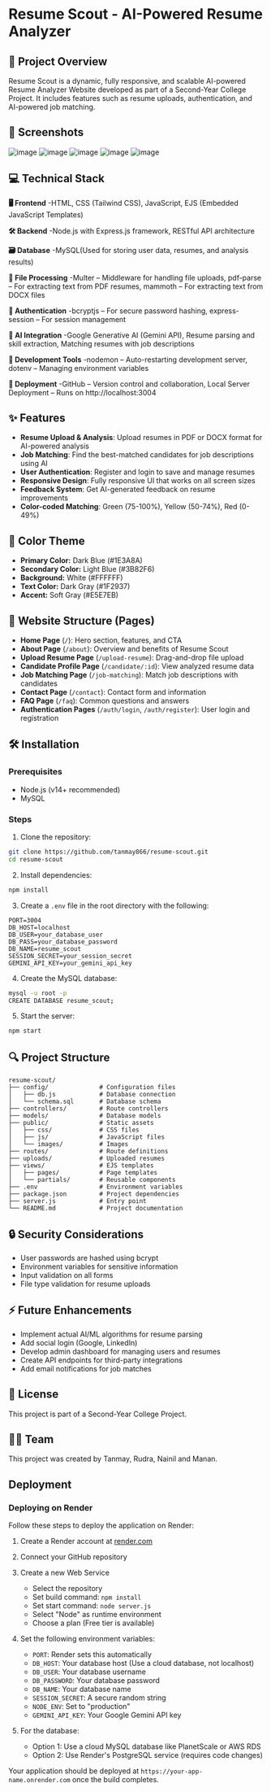 # Resume Scout - AI-Powered Resume Analyzer

## 🚀 Project Overview
Resume Scout is a dynamic, fully responsive, and scalable AI-powered Resume Analyzer Website developed as part of a Second-Year College Project. It includes features such as resume uploads, authentication, and AI-powered job matching.

## 📸 Screenshots
![image](https://github.com/user-attachments/assets/16476c0c-9e94-4248-a2a7-e93850555911)
![image](https://github.com/user-attachments/assets/bcc25d08-8705-46c2-a1f9-70773d0caaf9)
![image](https://github.com/user-attachments/assets/ff008df0-7155-4966-b3dd-c3e44cb1b2df)
![image](https://github.com/user-attachments/assets/e7e44e2e-754e-47bc-88f0-c1d852f087f9)
![image](https://github.com/user-attachments/assets/b51b5604-dea9-4b30-888f-c620fbf729c8)






## 💻 Technical Stack
**🖥️ Frontend**
-HTML, CSS (Tailwind CSS), JavaScript, EJS (Embedded JavaScript Templates)

**🛠️ Backend**
-Node.js with Express.js framework, RESTful API architecture

**🗃️ Database**
-MySQL(Used for storing user data, resumes, and analysis results)

**📄 File Processing**
-Multer – Middleware for handling file uploads, pdf-parse – For extracting text from PDF resumes, mammoth – For extracting text from DOCX files

**🔐 Authentication**
-bcryptjs – For secure password hashing, express-session – For session management

**🤖 AI Integration**
-Google Generative AI (Gemini API), Resume parsing and skill extraction, Matching resumes with job descriptions

**🧰 Development Tools**
-nodemon – Auto-restarting development server, dotenv – Managing environment variables

**🚀 Deployment**
-GitHub – Version control and collaboration, Local Server Deployment – Runs on http://localhost:3004 

## ✨ Features
- **Resume Upload & Analysis**: Upload resumes in PDF or DOCX format for AI-powered analysis
- **Job Matching**: Find the best-matched candidates for job descriptions using AI
- **User Authentication**: Register and login to save and manage resumes
- **Responsive Design**: Fully responsive UI that works on all screen sizes
- **Feedback System**: Get AI-generated feedback on resume improvements
- **Color-coded Matching**: Green (75-100%), Yellow (50-74%), Red (0-49%)

## 🎨 Color Theme
- **Primary Color:** Dark Blue (#1E3A8A)
- **Secondary Color:** Light Blue (#3B82F6)
- **Background:** White (#FFFFFF)
- **Text Color:** Dark Gray (#1F2937)
- **Accent:** Soft Gray (#E5E7EB)

## 📌 Website Structure (Pages)
- **Home Page** (`/`): Hero section, features, and CTA
- **About Page** (`/about`): Overview and benefits of Resume Scout
- **Upload Resume Page** (`/upload-resume`): Drag-and-drop file upload
- **Candidate Profile Page** (`/candidate/:id`): View analyzed resume data
- **Job Matching Page** (`/job-matching`): Match job descriptions with candidates
- **Contact Page** (`/contact`): Contact form and information
- **FAQ Page** (`/faq`): Common questions and answers
- **Authentication Pages** (`/auth/login`, `/auth/register`): User login and registration

## 🛠️ Installation

### Prerequisites
- Node.js (v14+ recommended)
- MySQL

### Steps
1. Clone the repository:
```bash
git clone https://github.com/tanmay866/resume-scout.git
cd resume-scout
```

2. Install dependencies:
```bash
npm install
```

3. Create a `.env` file in the root directory with the following:
```
PORT=3004
DB_HOST=localhost
DB_USER=your_database_user
DB_PASS=your_database_password
DB_NAME=resume_scout
SESSION_SECRET=your_session_secret
GEMINI_API_KEY=your_gemini_api_key
```

4. Create the MySQL database:
```bash
mysql -u root -p
CREATE DATABASE resume_scout;
```

5. Start the server:
```bash
npm start
```

## 🔍 Project Structure
```
resume-scout/
├── config/              # Configuration files
│   ├── db.js            # Database connection
│   └── schema.sql       # Database schema
├── controllers/         # Route controllers
├── models/              # Database models
├── public/              # Static assets
│   ├── css/             # CSS files
│   ├── js/              # JavaScript files
│   └── images/          # Images
├── routes/              # Route definitions
├── uploads/             # Uploaded resumes
├── views/               # EJS templates
│   ├── pages/           # Page templates
│   └── partials/        # Reusable components
├── .env                 # Environment variables
├── package.json         # Project dependencies
├── server.js            # Entry point
└── README.md            # Project documentation
```

## 🔒 Security Considerations
- User passwords are hashed using bcrypt
- Environment variables for sensitive information
- Input validation on all forms
- File type validation for resume uploads

## ⚡ Future Enhancements
- Implement actual AI/ML algorithms for resume parsing
- Add social login (Google, LinkedIn)
- Develop admin dashboard for managing users and resumes
- Create API endpoints for third-party integrations
- Add email notifications for job matches

## 📄 License
This project is part of a Second-Year College Project.

## 👨‍💻 Team
This project was created by Tanmay, Rudra, Nainil and Manan.

## Deployment

### Deploying on Render

Follow these steps to deploy the application on Render:

1. Create a Render account at [render.com](https://render.com/)
2. Connect your GitHub repository
3. Create a new Web Service
   - Select the repository
   - Set build command: `npm install`
   - Set start command: `node server.js`
   - Select "Node" as runtime environment
   - Choose a plan (Free tier is available)

4. Set the following environment variables:
   - `PORT`: Render sets this automatically
   - `DB_HOST`: Your database host (Use a cloud database, not localhost)
   - `DB_USER`: Your database username
   - `DB_PASSWORD`: Your database password
   - `DB_NAME`: Your database name
   - `SESSION_SECRET`: A secure random string
   - `NODE_ENV`: Set to "production"
   - `GEMINI_API_KEY`: Your Google Gemini API key

5. For the database:
   - Option 1: Use a cloud MySQL database like PlanetScale or AWS RDS
   - Option 2: Use Render's PostgreSQL service (requires code changes)

Your application should be deployed at `https://your-app-name.onrender.com` once the build completes.
